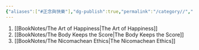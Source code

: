 ```yaml
---
{"aliases":["#正念與快樂"],"dg-publish":true,"permalink":"/category//","dgPassFrontmatter":true,"created":"2024-11-28T14:16:23.779+08:00","updated":"2024-11-28T14:37:56.802+08:00"}
---
```


1. [[BookNotes/The Art of Happiness\|The Art of Happiness]]
2. [[BookNotes/The Body Keeps the Score\|The Body Keeps the Score]]
3. [[BookNotes/The Nicomachean Ethics\|The Nicomachean Ethics]]
